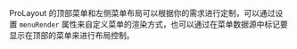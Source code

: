 ProLayout 的顶部菜单和左侧菜单布局可以根据你的需求进行定制，可以通过设置 `menuRender` 属性来自定义菜单的渲染方式，也可以通过在菜单数据源中标记要显示在顶部的菜单来进行布局控制。
